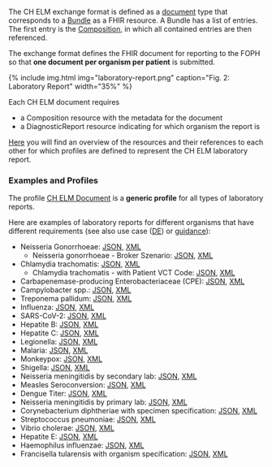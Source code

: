 The CH ELM exchange format is defined as a [document](https://hl7.org/fhir/R4/documents.html) type that corresponds to a [Bundle](https://hl7.org/fhir/R4/bundle.html) as a FHIR resource. A Bundle has a list of entries. The first entry is the [Composition](https://hl7.org/fhir/R4/composition.html), in which all contained entries are then referenced.

The exchange format defines the FHIR document for reporting to the FOPH so that **one document per organism per patient** is submitted. 

{% include img.html img="laboratory-report.png" caption="Fig. 2: Laboratory Report" width="35%" %}

Each CH ELM document requires

- a Composition resource with the metadata for the document
- a DiagnosticReport resource indicating for which organism the report is

[Here](profiles.html#overview) you will find an overview of the resources and their references to each other for which profiles are defined to represent the CH ELM laboratory report.

### Examples and Profiles
The profile [CH ELM Document](StructureDefinition-ch-elm-document.html) is a **generic profile** for all types of laboratory reports.

Here are examples of laboratory reports for different organisms that have different requirements (see also use case ([DE](usecase-german.html)) or [guidance](guidance.html)):
* Neisseria Gonorrhoeae: [JSON](Bundle-1Doc-NeisseriaGonorrhoeae.json.html), [XML](Bundle-1Doc-NeisseriaGonorrhoeae.xml.html)
   * Neisseria gonorrhoeae - Broker Szenario: [JSON](Bundle-1bDoc-NeisseriaGonorrhoeae.json.html), [XML](Bundle-1bDoc-NeisseriaGonorrhoeae.xml.html)
* Chlamydia trachomatis: [JSON](Bundle-2Doc-ChlamydiaTrachomatis.json.html), [XML](Bundle-2Doc-ChlamydiaTrachomatis.xml.html)
   * Chlamydia trachomatis - with Patient VCT Code: [JSON](Bundle-2Doc-ChlamydiaTrachomatis-Vct.json.html), [XML](Bundle-2Doc-ChlamydiaTrachomatis-Vct.xml.html)
* Carbapenemase-producing Enterobacteriaceae (CPE): [JSON](Bundle-3Doc-CPE.json.html), [XML](Bundle-3Doc-CPE.xml.html)
* Campylobacter spp.: [JSON](Bundle-4Doc-Campylobacter.json.html), [XML](Bundle-4Doc-Campylobacter.xml.html)
* Treponema pallidum: [JSON](Bundle-5Doc-TreponemaPallidum.json.html), [XML](Bundle-5Doc-TreponemaPallidum.xml.html) 
* Influenza: [JSON](Bundle-6Doc-Influenza.json.html), [XML](Bundle-6Doc-Influenza.xml.html) 
* SARS-CoV-2: [JSON](Bundle-7Doc-SARSCoV2.json.html), [XML](Bundle-7Doc-SARSCoV2.xml.html) 
* Hepatite B: [JSON](Bundle-8Doc-HepatiteB.json.html), [XML](Bundle-8Doc-HepatiteB.xml.html) 
* Hepatite C: [JSON](Bundle-9Doc-HepatiteC.json.html), [XML](Bundle-9Doc-HepatiteC.xml.html) 
* Legionella: [JSON](Bundle-10Doc-Legionella.json.html), [XML](Bundle-10Doc-Legionella.xml.html) 
* Malaria: [JSON](Bundle-11Doc-Malaria.json.html), [XML](Bundle-11Doc-Malaria.xml.html) 
* Monkeypox: [JSON](Bundle-12Doc-Monkeypox.json.html), [XML](Bundle-12Doc-Monkeypox.xml.html) 
* Shigella: [JSON](Bundle-13Doc-Shigella.json.html), [XML](Bundle-13Doc-Shigella.xml.html) 
* Neisseria meningitidis by secondary lab: [JSON](Bundle-14Doc-Neisseriameningitidis-confirmationtest.json.html), [XML](Bundle-14Doc-Neisseriameningitidis-confirmationtest.xml.html) 
* Measles Seroconversion: [JSON](Bundle-15Doc-Measles-Seroconversion.json.html), [XML](Bundle-15Doc-Measles-Seroconversion.xml.html) 
* Dengue Titer: [JSON](Bundle-16Doc-Dengue-Titer.json.html), [XML](Bundle-16Doc-Dengue-Titer.xml.html)
* Neisseria meningitidis by primary lab: [JSON](Bundle-17Doc-Neisseria.json.html), [XML](Bundle-17Doc-Neisseria.xml.html)
* Corynebacterium diphtheriae with specimen specification: [JSON](Bundle-18Doc-C-diphtheriae.json.html), [XML](Bundle-18Doc-C-diphtheriae.xml.html)
* Streptococcus pneumoniae: [JSON](Bundle-19Doc-S-pneumoniae.json.html), [XML](Bundle-19Doc-S-pneumoniae.xml.html)
* Vibrio cholerae: [JSON](Bundle-20Doc-Vibrio-cholerae.json.html), [XML](Bundle-20Doc-Vibrio-cholerae.xml.html)
* Hepatite E: [JSON](Bundle-21Doc-HepatiteE.json.html), [XML](Bundle-21Doc-HepatiteE.xml.html)
* Haemophilus influenzae: [JSON](Bundle-22Doc-H-influenzae.json.html), [XML](Bundle-22Doc-H-influenzae.xml.html)
* Francisella tularensis with organism specification: [JSON](Bundle-23Doc-F-tularensis.json.html), [XML](Bundle-23Doc-F-tularensis.xml.html)
